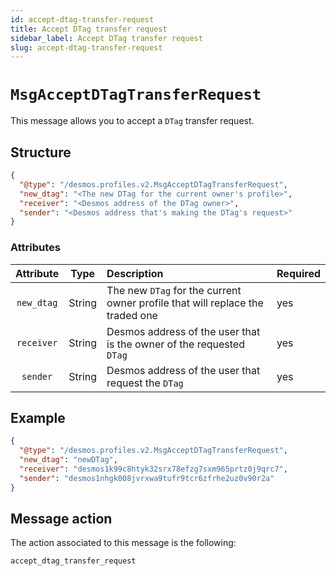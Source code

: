 ```yaml
---
id: accept-dtag-transfer-request
title: Accept DTag transfer request
sidebar_label: Accept DTag transfer request
slug: accept-dtag-transfer-request
---
```


# `MsgAcceptDTagTransferRequest`
This message allows you to accept a `DTag` transfer request.

## Structure
````json
{
  "@type": "/desmos.profiles.v2.MsgAcceptDTagTransferRequest",
  "new_dtag": "<The new DTag for the current owner's profile>",
  "receiver": "<Desmos address of the DTag owner>",
  "sender": "<Desmos address that's making the DTag's request>"
}
````

### Attributes
| Attribute | Type | Description | Required |
| :-------: | :----: | :-------- | :------- |
| `new_dtag` | String | The new `DTag` for the current owner profile that will replace the traded one | yes |
| `receiver`  | String | Desmos address of the user that is the owner of the requested `DTag` | yes |
| `sender`| String | Desmos address of the user that request the `DTag` | yes |

## Example

````json
{
  "@type": "/desmos.profiles.v2.MsgAcceptDTagTransferRequest",
  "new_dtag": "newDTag",
  "receiver": "desmos1k99c8htyk32srx78efzg7sxm965prtz0j9qrc7",
  "sender": "desmos1nhgk008jvrxwa9tufr9tcr6zfrhe2uz0v90r2a"
}
````

## Message action
The action associated to this message is the following:

```
accept_dtag_transfer_request
```
